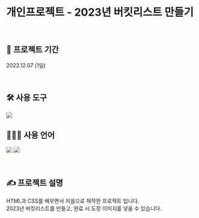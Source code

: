 # 개인프로젝트 - 2023년 버킷리스트 만들기
<br>

## 📅 프로젝트 기간 
2022.12.07 (1일)

<br>

## 🛠 사용 도구 
<img src="https://img.shields.io/badge/Visual Studio Code-007ACC?style=for-the-badge&logo=Visual Studio Code&logoColor=white"> 


<br>

## 👩🏻‍💻 사용 언어
<img src="https://img.shields.io/badge/HTML5-E34F26?style=for-the-badge&logo=HTML5&logoColor=white">  <img src="https://img.shields.io/badge/CSS3-1572B6?style=for-the-badge&logo=CSS3&logoColor=white">


<br>

## ✍ 프로젝트 설명

HTML과 CSS를 배우면서 처음으로 제작한 프로젝트 입니다.<br>
2023년 버킷리스트를 만들고, 완료 시 도장 이미지를 넣을 수 있습니다.

<br>
<br>

